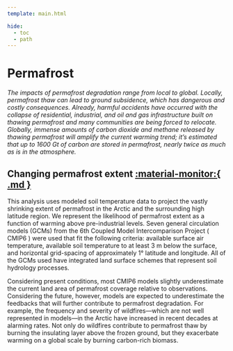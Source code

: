 ```yaml
---
template: main.html

hide:
  - toc
  - path
---
```


# Permafrost
*The impacts of permafrost degradation range from local to global. Locally, permafrost thaw can lead to ground subsidence, which has dangerous and costly consequences. Already, harmful accidents have occurred with the collapse of residential, industrial, and oil and gas infrastructure built on thawing permafrost and many communities are being forced to relocate. Globally, immense amounts of carbon dioxide and methane released by thawing permafrost will amplify the current warming trend; it’s estimated that up to 1600 Gt of carbon are stored in permafrost, nearly twice as much as is in the atmosphere.*

## Changing permafrost extent <a href='https://woodwellrisk.github.io/viewer?category=permafrost&layer=permafrost' target='_blank'>:material-monitor:{ .md }</a>
This analysis uses modeled soil temperature data to project the vastly shrinking extent of permafrost in the Arctic and the surrounding high latitude region. We represent the likelihood of permafrost extent as a function of warming above pre-industrial levels. Seven general circulation models (GCMs) from the 6th Coupled Model Intercomparison Project ( CMIP6 ) were used that fit the following criteria: available surface air temperature, available soil temperature to at least 3 m below the surface, and horizontal grid-spacing of approximately 1° latitude and longitude. All of the GCMs used have integrated land surface schemes that represent soil hydrology processes. 

Considering present conditions, most CMIP6 models slightly underestimate the current land area of permafrost coverage relative to observations. Considering the future, however, models are expected to underestimate the feedbacks that will further contribute to permafrost degradation. For example, the frequency and severity of wildfires—which are not well represented in models—in the Arctic have increased in recent decades at alarming rates. Not only do wildfires contribute to permafrost thaw by burning the insulating layer above the frozen ground, but they exacerbate warming on a global scale by burning carbon-rich biomass.